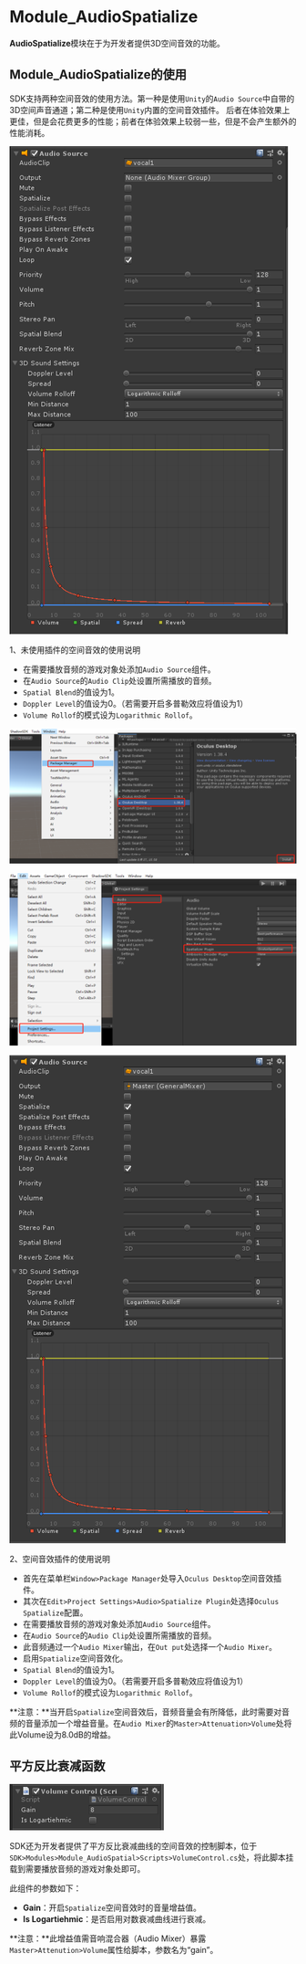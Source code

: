 # Module_AudioSpatialize
**AudioSpatialize**模块在于为开发者提供3D空间音效的功能。

## Module_AudioSpatialize的使用

SDK支持两种空间音效的使用方法。第一种是使用`Unity`的`Audio Source`中自带的3D空间声音通道；第二种是使用`Unity`内置的空间音效插件。
后者在体验效果上更佳，但是会花费更多的性能；前者在体验效果上较弱一些，但是不会产生额外的性能消耗。

![AudioSpatializeNoPlugin](../../Images/Modules/AudioSpatializeNoPlugin.png)

1、未使用插件的空间音效的使用说明
* 在需要播放音频的游戏对象处添加`Audio Source`组件。
*  在`Audio Source`的`Audio Clip`处设置所需播放的音频。
* `Spatial Blend`的值设为1。
* `Doppler Level`的值设为0。（若需要开启多普勒效应将值设为1）
* `Volume Rollof`的模式设为`Logarithmic Rollof`。

![AudioSpatializePackage](../../Images/Modules/AudioSpatializePackage.png)

![AudioSpatializeSetting](../../Images/Modules/AudioSpatializeSetting.png)

![AudioSpatializeInspector](../../Images/Modules/AudioSpatializeInspector.png)

2、空间音效插件的使用说明
* 首先在菜单栏`Window>Package Manager`处导入`Oculus Desktop`空间音效插件。
* 其次在`Edit>Project Settings>Audio>Spatialize Plugin`处选择`Oculus Spatialize`配置。
* 在需要播放音频的游戏对象处添加`Audio Source`组件。
* 在`Audio Source`的`Audio Clip`处设置所需播放的音频。
* 此音频通过一个`Audio Mixer`输出，在`Out put`处选择一个`Audio Mixer`。
* 启用`Spatialize`空间音效化。
* `Spatial Blend`的值设为1。
* `Doppler Level`的值设为0。（若需要开启多普勒效应将值设为1）
* `Volume Rollof`的模式设为`Logarithmic Rollof`。

**注意：**当开启`Spatialize`空间音效后，音频音量会有所降低，此时需要对音频的音量添加一个增益音量。在`Audio Mixer`的`Master>Attenuation>Volume`处将此Volume设为8.0dB的增益。

## 平方反比衰减函数

![AudioSpatializeControl](../../Images/Modules/AudioSpatializeControl.png)

SDK还为开发者提供了平方反比衰减曲线的空间音效的控制脚本，位于`SDK>Modules>Module_AudioSpatial>Scripts>VolumeControl.cs`处，将此脚本挂载到需要播放音频的游戏对象处即可。

此组件的参数如下：
* **Gain**：开启`Spatialize`空间音效时的音量增益值。
* **Is Logartiehmic**：是否启用对数衰减曲线进行衰减。

**注意：**此增益值需音响混合器（Audio Mixer）暴露`Master>Attenution>Volume`属性给脚本，参数名为“gain”。

  